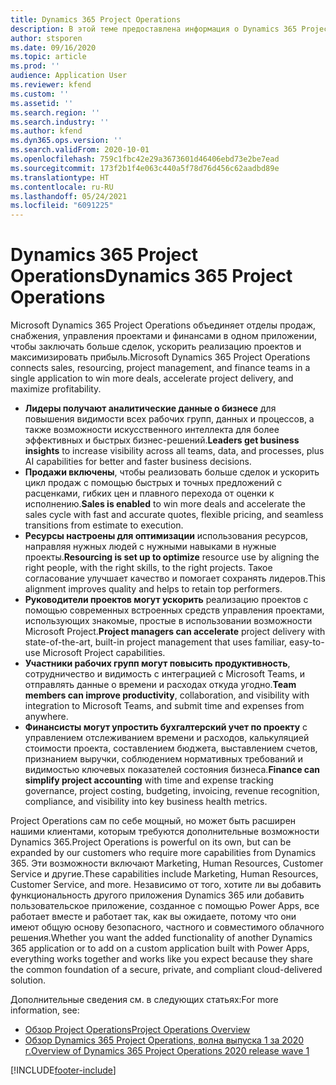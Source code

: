 ```yaml
---
title: Dynamics 365 Project Operations
description: В этой теме предоставлена информация о Dynamics 365 Project Operations.
author: stsporen
ms.date: 09/16/2020
ms.topic: article
ms.prod: ''
audience: Application User
ms.reviewer: kfend
ms.custom: ''
ms.assetid: ''
ms.search.region: ''
ms.search.industry: ''
ms.author: kfend
ms.dyn365.ops.version: ''
ms.search.validFrom: 2020-10-01
ms.openlocfilehash: 759c1fbc42e29a3673601d46406ebd73e2be7ead
ms.sourcegitcommit: 173f2b1f4e063c440a5f78d76d456c62aadbd89e
ms.translationtype: HT
ms.contentlocale: ru-RU
ms.lasthandoff: 05/24/2021
ms.locfileid: "6091225"
---
```

# <a name="dynamics-365-project-operations"></a><span data-ttu-id="b2d48-103">Dynamics 365 Project Operations</span><span class="sxs-lookup"><span data-stu-id="b2d48-103">Dynamics 365 Project Operations</span></span>

<span data-ttu-id="b2d48-104">Microsoft Dynamics 365 Project Operations объединяет отделы продаж, снабжения, управления проектами и финансами в одном приложении, чтобы заключать больше сделок, ускорить реализацию проектов и максимизировать прибыль.</span><span class="sxs-lookup"><span data-stu-id="b2d48-104">Microsoft Dynamics 365 Project Operations connects sales, resourcing, project management, and finance teams in a single application to win more deals, accelerate project delivery, and maximize profitability.</span></span>

-   <span data-ttu-id="b2d48-105">**Лидеры получают аналитические данные о бизнесе** для повышения видимости всех рабочих групп, данных и процессов, а также возможности искусственного интеллекта для более эффективных и быстрых бизнес-решений.</span><span class="sxs-lookup"><span data-stu-id="b2d48-105">**Leaders get business insights** to increase visibility across all teams, data, and processes, plus AI capabilities for better and faster business decisions.</span></span>
-   <span data-ttu-id="b2d48-106">**Продажи включены**, чтобы реализовать больше сделок и ускорить цикл продаж с помощью быстрых и точных предложений с расценками, гибких цен и плавного перехода от оценки к исполнению.</span><span class="sxs-lookup"><span data-stu-id="b2d48-106">**Sales is enabled** to win more deals and accelerate the sales cycle with fast and accurate quotes, flexible pricing, and seamless transitions from estimate to execution.</span></span>
-   <span data-ttu-id="b2d48-107">**Ресурсы настроены для оптимизации** использования ресурсов, направляя нужных людей с нужными навыками в нужные проекты.</span><span class="sxs-lookup"><span data-stu-id="b2d48-107">**Resourcing is set up to optimize** resource use by aligning the right people, with the right skills, to the right projects.</span></span> <span data-ttu-id="b2d48-108">Такое согласование улучшает качество и помогает сохранять лидеров.</span><span class="sxs-lookup"><span data-stu-id="b2d48-108">This alignment improves quality and helps to retain top performers.</span></span>
-   <span data-ttu-id="b2d48-109">**Руководители проектов могут ускорить** реализацию проектов с помощью современных встроенных средств управления проектами, использующих знакомые, простые в использовании возможности Microsoft Project.</span><span class="sxs-lookup"><span data-stu-id="b2d48-109">**Project managers can accelerate** project delivery with state-of-the-art, built-in project management that uses familiar, easy-to-use Microsoft Project capabilities.</span></span>
-   <span data-ttu-id="b2d48-110">**Участники рабочих групп могут повысить продуктивность**, сотрудничество и видимость с интеграцией с Microsoft Teams, и отправлять данные о времени и расходах откуда угодно.</span><span class="sxs-lookup"><span data-stu-id="b2d48-110">**Team members can improve productivity**, collaboration, and visibility with integration to Microsoft Teams, and submit time and expenses from anywhere.</span></span>
-   <span data-ttu-id="b2d48-111">**Финансисты могут упростить бухгалтерский учет по проекту** с управлением отслеживанием времени и расходов, калькуляцией стоимости проекта, составлением бюджета, выставлением счетов, признанием выручки, соблюдением нормативных требований и видимостью ключевых показателей состояния бизнеса.</span><span class="sxs-lookup"><span data-stu-id="b2d48-111">**Finance can simplify project accounting** with time and expense tracking governance, project costing, budgeting, invoicing, revenue recognition, compliance, and visibility into key business health metrics.</span></span>

<span data-ttu-id="b2d48-112">Project Operations сам по себе мощный, но может быть расширен нашими клиентами, которым требуются дополнительные возможности Dynamics 365.</span><span class="sxs-lookup"><span data-stu-id="b2d48-112">Project Operations is powerful on its own, but can be expanded by our customers who require more capabilities from Dynamics 365.</span></span> <span data-ttu-id="b2d48-113">Эти возможности включают Marketing, Human Resources, Customer Service и другие.</span><span class="sxs-lookup"><span data-stu-id="b2d48-113">These capabilities include Marketing, Human Resources, Customer Service, and more.</span></span> <span data-ttu-id="b2d48-114">Независимо от того, хотите ли вы добавить функциональность другого приложения Dynamics 365 или добавить пользовательское приложение, созданное с помощью Power Apps, все работает вместе и работает так, как вы ожидаете, потому что они имеют общую основу безопасного, частного и совместимого облачного решения.</span><span class="sxs-lookup"><span data-stu-id="b2d48-114">Whether you want the added functionality of another Dynamics 365 application or to add on a custom application built with Power Apps, everything works together and works like you expect because they share the common foundation of a secure, private, and compliant cloud-delivered solution.</span></span>

<span data-ttu-id="b2d48-115">Дополнительные сведения см. в следующих статьях:</span><span class="sxs-lookup"><span data-stu-id="b2d48-115">For more information, see:</span></span>

- [<span data-ttu-id="b2d48-116">Обзор Project Operations</span><span class="sxs-lookup"><span data-stu-id="b2d48-116">Project Operations Overview</span></span>](https://dynamics.microsoft.com/en-us/project-operations/overview/)
- [<span data-ttu-id="b2d48-117">Обзор Dynamics 365 Project Operations, волна выпуска 1 за 2020 г.</span><span class="sxs-lookup"><span data-stu-id="b2d48-117">Overview of Dynamics 365 Project Operations 2020 release wave 1</span></span>](/dynamics365-release-plan/2020wave1/dynamics365-project-operations/)



[!INCLUDE[footer-include](includes/footer-banner.md)]

